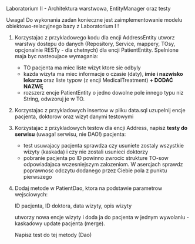 ﻿Laboratorium II - Architektura warstwowa, EntityManager oraz testy

Uwaga! Do wykonania zadan konieczne jest zaimplementowanie modelu obiektowo-relacyjnego bazy z Laboratorium I !

1. Korzystajac z przykladowego kodu dla encji AddressEntity utworz warstwy dostepu do danych (Repository, Service, mappery, TOsy, opcjonalnie RESTy - dla chetnych) dla encji PatientEntity. Spelnione maja byc nasteoujace wymagania:
   - TO pacjenta ma miec liste wizyt ktore sie odbyly
   - kazda wizyta ma miec informacje o czasie (daty), **imie i nazwisko lekarza** oraz liste typow (z encji MedicalTreatment) **+ DODAĆ NAZWĘ**
   - rozszerz encje PatientEntity o jedno dowolne pole innego typu niz String, odwzoruj je w TO.
2. Korzystajac z przykladowych insertow w pliku data.sql uzupelnij encje pacjenta, doktorow oraz wizyt danymi testowymi
3. Korzystajac z przykladowych testow dla encji Address, napisz **testy do serwisu** (uwaga! serwisu, nie DAO!) pacjenta:
   - test usuwajacy pacjenta sprawdza czy usuniete zostaly wszystkie wizyty (kaskada) i czy nie zostali usunieci doktorzy
   - pobranie pacjenta po ID powinno zwrocic strukture TO-sow odpowiadajaca wczesniejszym zalozeniom. 
   W asercjach sprawdz poprawnosc odczytu dodanego przez Ciebie pola z punktu pierwszego
4. Dodaj metode w PatientDao, ktora na podstawie parametrow wejsciowych:

   ID pacjenta, ID doktora, data wizyty, opis wizyty 

   utworzy nowa encje wizyty i doda ja do pacjenta w jednym wywolaniu - kaskadowy update pacjenta (merge). 

   Napisz test do tej metody (Dao)
